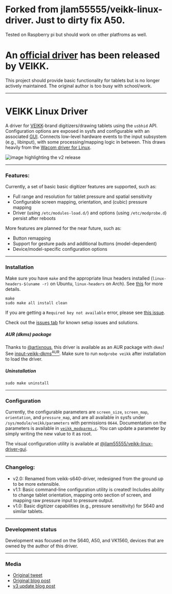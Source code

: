 # Forked from  jlam55555/veikk-linux-driver. Just to dirty fix A50.
Tested on Raspberry pi but should work on other platfroms as well. 

# An [official driver][official-driver] has been released by VEIKK.

This project should provide basic functionality for tablets but is no longer
actively maintained. The original author is too busy with school/work.

---

# VEIKK Linux Driver
A driver for [VEIKK][0]-brand digitizers/drawing tablets using the `usbhid` API.
Configuration options are exposed in sysfs and configurable with an associated
[GUI][10]. Connects low-level hardware events to the input subsystem (e.g.,
libinput), with some processing/mapping logic in between. This draws heavily 
from the [Wacom driver for Linux][1].

![image highlighting the v2 release][11]

---

### Features:
Currently, a set of basic basic digitizer features are supported, such as:
- Full range and resolution for tablet pressure and spatial sensitivity
- Configurable screen mapping, orientation, and (cubic) pressure mapping
- Driver (using `/etc/modules-load.d/`) and options (using `/etc/modprobe.d`)
  persist after reboots

More features are planned for the near future, such as:
- Button remapping
- Support for gesture pads and additional buttons (model-dependent)
- Device/model-specific configuration options

---

### Installation
Make sure you have `make` and the appropriate linux headers installed 
(`linux-headers-$(uname -r)` on Ubuntu, `linux-headers` on Arch). See [this][4]
for more details.

    make
    sudo make all install clean
    
If you are getting a `Required key not available` error, please see
[this issue][6].

Check out the [issues tab][5] for known setup issues and solutions.

##### AUR (dkms) package
Thanks to [@artixnous][7], this driver is available as an AUR package with
`dkms`! See [input-veikk-dkms<sup>AUR</sup>][8]. Make sure to run
`modprobe veikk` after installation to load the driver.

##### Uninstallation
    sudo make uninstall
        
---

### Configuration
Currently, the configurable parameters are `screen_size`, `screen_map`,
`orientation`, and `pressure_map`, and are all available in sysfs under
`/sys/module/veikk/parameters` with permissions `0644`. Documentation on the
parameters is available in [`veikk_modparms.c`][9]. You can update a parameter
by simply writing the new value to it as root.

The visual configuration utility is available at
[@jlam55555/veikk-linux-driver-gui][10].

---

### Changelog:
- v2.0: Renamed from veikk-s640-driver, redesigned from the ground up to be more
    extensible.
- v1.1: Basic command-line configuration utility is created! Includes ability to
    change tablet orientation, mapping onto section of screen, and mapping raw 
    pressure input to pressure output.
- v1.0: Basic digitizer capabilities (e.g., pressure sensitivity) for S640 and
    similar tablets.
    
---

### Development status
Development was focused on the S640, A50, and VK1560, devices that are owned
by the author of this driver.

---

### Media
- [Original tweet][2]
- [Original blog post][3]
- [v3 update blog post][v3-update-blog-post]
    
[0]: https://www.veikk.com/
[1]: https://github.com/torvalds/linux/blob/master/drivers/hid/wacom_wac.c
[2]: https://twitter.com/jlam55555/status/1138285016209854464?s=20
[3]: https://everything-is-sheep.herokuapp.com/posts/on-developing-a-linux-driver
[4]: https://askubuntu.com/questions/554624/how-to-resolve-the-lib-modules-3-13-0-27-generic-build-no-such-file-or-direct
[5]: https://github.com/jlam55555/veikk-s640-driver/issues
[6]: https://github.com/jlam55555/veikk-linux-driver/issues/3
[7]: https://github.com/artixnous
[8]: https://aur.archlinux.org/packages/input-veikk-dkms/
[9]: ./veikk_modparms.c
[10]: https://github.com/jlam55555/veikk-linux-driver-gui
[11]: https://i.imgur.com/Mug8gRn.jpg
[v3-update-blog-post]: http://everything-is-sheep.herokuapp.com/posts/veikk-linux-driver-v3-notes
[official-driver]: https://github.com/jlam55555/veikk-linux-driver/issues/71
